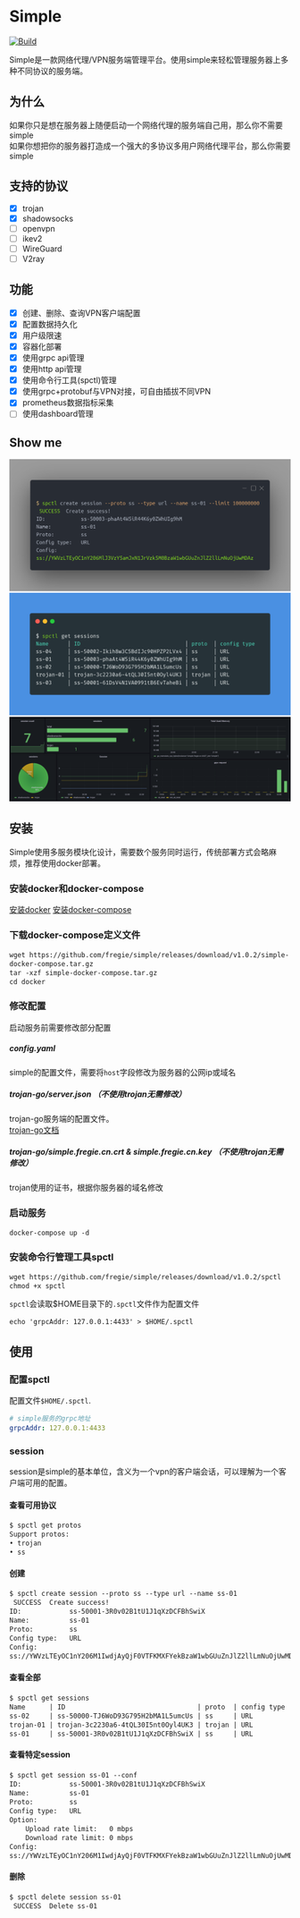 # Simple

[![Build](https://github.com/fregie/simple/actions/workflows/gobuild.yml/badge.svg?branch=main)](https://github.com/fregie/simple/actions/workflows/gobuild.yml)


Simple是一款网络代理/VPN服务端管理平台。使用simple来轻松管理服务器上多种不同协议的服务端。

## 为什么
如果你只是想在服务器上随便启动一个网络代理的服务端自己用，那么你不需要simple  
如果你想把你的服务器打造成一个强大的多协议多用户网络代理平台，那么你需要simple

## 支持的协议
- [x] trojan
- [x] shadowsocks
- [ ] openvpn
- [ ] ikev2
- [ ] WireGuard
- [ ] V2ray

## 功能
- [x] 创建、删除、查询VPN客户端配置
- [x] 配置数据持久化
- [x] 用户级限速
- [x] 容器化部署
- [x] 使用grpc api管理
- [x] 使用http api管理
- [x] 使用命令行工具(spctl)管理
- [x] 使用grpc+protobuf与VPN对接，可自由插拔不同VPN
- [x] prometheus数据指标采集
- [ ] 使用dashboard管理

## Show me
![create](docs/img/spctl-create.png)
![get](docs/img/get.png)
![grafana](docs/img/grafana.png)

## 安装
Simple使用多服务模块化设计，需要数个服务同时运行，传统部署方式会略麻烦，推荐使用docker部署。

### 安装docker和docker-compose
[安装docker](https://docs.docker.com/engine/install/)
[安装docker-compose](https://docs.docker.com/compose/install/)

### 下载docker-compose定义文件
```shell
wget https://github.com/fregie/simple/releases/download/v1.0.2/simple-docker-compose.tar.gz
tar -xzf simple-docker-compose.tar.gz
cd docker
```

### 修改配置
启动服务前需要修改部分配置
##### config.yaml
simple的配置文件，需要将`host`字段修改为服务器的公网ip或域名
##### trojan-go/server.json （不使用trojan无需修改）
trojan-go服务端的配置文件。  
[trojan-go文档](https://p4gefau1t.github.io/trojan-go/basic/full-config/)
##### trojan-go/simple.fregie.cn.crt & simple.fregie.cn.key （不使用trojan无需修改）
trojan使用的证书，根据你服务器的域名修改

### 启动服务
```shell
docker-compose up -d
```

### 安装命令行管理工具spctl
```shell
wget https://github.com/fregie/simple/releases/download/v1.0.2/spctl
chmod +x spctl
```
`spctl`会读取$HOME目录下的`.spctl`文件作为配置文件
```shell
echo 'grpcAddr: 127.0.0.1:4433' > $HOME/.spctl
```

## 使用
### 配置spctl
配置文件`$HOME/.spctl`.  
```yaml
# simple服务的grpc地址
grpcAddr: 127.0.0.1:4433
```
### session
session是simple的基本单位，含义为一个vpn的客户端会话，可以理解为一个客户端可用的配置。
#### 查看可用协议
```shell
$ spctl get protos
Support protos:
• trojan
• ss
```
#### 创建
```shell
$ spctl create session --proto ss --type url --name ss-01        
 SUCCESS  Create success!
ID:            ss-50001-3R0v02B1tU1J1qXzDCFBhSwiX
Name:          ss-01
Proto:         ss
Config type:   URL
Config:
ss://YWVzLTEyOC1nY206M1IwdjAyQjF0VTFKMXFYekBzaW1wbGUuZnJlZ2llLmNuOjUwMDAx
```
#### 查看全部
```shell
$ spctl get sessions                                     
Name      | ID                                 | proto  | config type
ss-02     | ss-50000-TJ6WoD93G795H2bMA1L5umcUs | ss     | URL        
trojan-01 | trojan-3c2230a6-4tQL30I5nt0Oyl4UK3 | trojan | URL        
ss-01     | ss-50001-3R0v02B1tU1J1qXzDCFBhSwiX | ss     | URL        
```
#### 查看特定session
```shell
$ spctl get session ss-01 --conf
ID:            ss-50001-3R0v02B1tU1J1qXzDCFBhSwiX
Name:          ss-01
Proto:         ss
Config type:   URL
Option:
    Upload rate limit:   0 mbps
    Download rate limit: 0 mbps
Config:
ss://YWVzLTEyOC1nY206M1IwdjAyQjF0VTFKMXFYekBzaW1wbGUuZnJlZ2llLmNuOjUwMDAx
```

#### 删除
```shell
$ spctl delete session ss-01                              
 SUCCESS  Delete ss-01
```